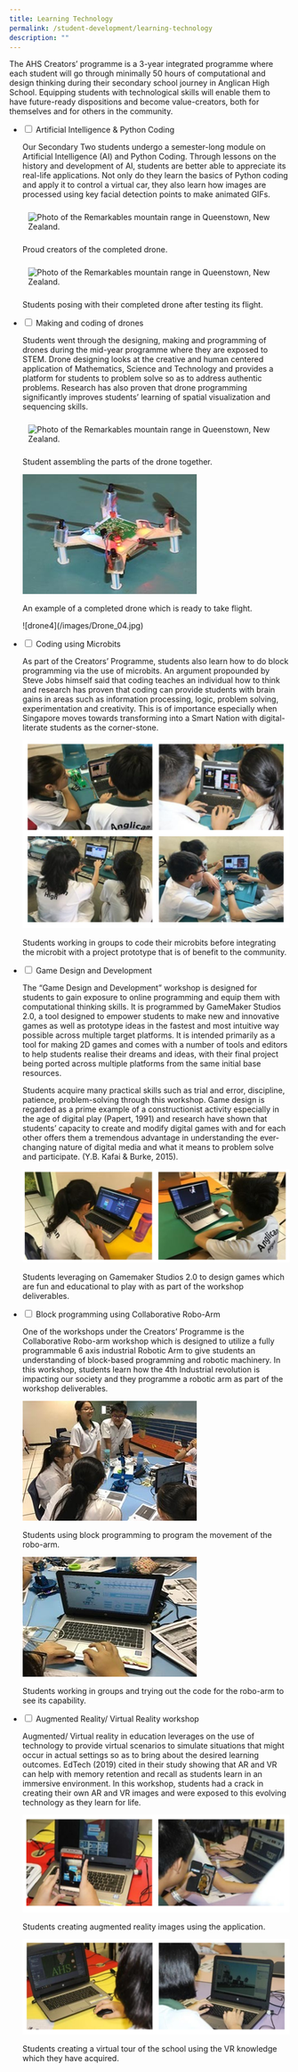 ```yaml
---
title: Learning Technology
permalink: /student-development/learning-technology
description: ""
---
```

The AHS Creators’ programme is a 3-year integrated programme where each student will go through minimally 50 hours of computational and design thinking during their secondary school journey in Anglican High School. Equipping students with technological skills will enable them to have future-ready dispositions and become value-creators, both for themselves and for others in the community.

<ul class="jekyllcodex_accordion">
  <li>
    <input id="accordion1" type="checkbox">
    <label for="accordion1">Artificial Intelligence &amp; Python Coding</label>
    <div>
      <p>Our Secondary Two students undergo a semester-long module on Artificial Intelligence (AI) and Python Coding. Through lessons on the history and development of AI, students are better able to appreciate its real-life applications. Not only do they learn the basics of Python coding and apply it to control a virtual car, they also learn how images are processed using key facial detection points  to make animated GIFs.</p>

<!-- Codes by HTML.am -->

<!-- CSS Code -->
<style type="text/css">
img.GeneratedImage {
width:700px;height:500px;margin:10px;border-width:0px;border-color:#000000;border-style:solid;
}
</style>

<!-- HTML Code -->
<img class="GeneratedImage" alt="Photo of the Remarkables mountain range in Queenstown, New Zealand." src="https://anglicanhigh.moe.edu.sg/qql/slot/u373/Student_Development/Learning_Tech/2021_LT_AI_01.JPG">

<p>Proud creators of the completed drone.</p>				
				
<!-- Codes by HTML.am -->

<!-- CSS Code -->
<style type="text/css">
img.GeneratedImage {
width:300px;height:200px;margin:10px;border-width:0px;border-color:#000000;border-style:solid;
}
</style>

<!-- HTML Code -->
<img class="GeneratedImage" alt="Photo of the Remarkables mountain range in Queenstown, New Zealand." src="https://anglicanhigh.moe.edu.sg/qql/slot/u373/Student_Development/Learning_Tech/Drone_03.jpg">


<p>Students posing with their completed drone after testing its flight.</p>
    </div>
  </li>
	<li>
    <input id="accordion2" type="checkbox">
    <label for="accordion2">Making and coding of drones</label>
    <div>
      <p>Students went through the designing, making and programming of drones during the mid-year programme where they are exposed to STEM. Drone designing looks at the creative and human centered application of Mathematics, Science and Technology and provides a platform for students to problem solve so as to address authentic problems. Research has also proven that drone programming significantly improves students’ learning of spatial visualization and sequencing skills.</p>

<!-- Codes by HTML.am -->

<!-- CSS Code -->
<style type="text/css">
img.GeneratedImage {
width:250px;height:250px;margin:10px;border-width:0px;border-color:#000000;border-style:solid;
}
</style>

<!-- HTML Code -->
<img class="GeneratedImage" alt="Photo of the Remarkables mountain range in Queenstown, New Zealand." src="https://anglicanhigh.moe.edu.sg/qql/slot/u373/Student_Development/Learning_Tech/Drone_02.jpg">

<p>Student assembling the parts of the drone together.</p>
				
![drone1](/images/Drone_01.jpg)		
<p>An example of a completed drone which is ready to take flight.</p>				
![drone4](/images/Drone_04.jpg)		
			<p></p>
    </div>
  </li>
	<li>
    <input id="accordion3" type="checkbox">
    <label for="accordion3">Coding using Microbits</label>
    <div>
      <p>As part of the Creators’ Programme, students also learn how to do block programming via the use of microbits. An argument propounded by Steve Jobs himself said that coding teaches an individual how to think and research has proven that coding can provide students with brain gains in areas such as information processing, logic, problem solving, experimentation and creativity. This is of importance especially when Singapore moves towards transforming into a Smart Nation with digital-literate students as the corner-stone.</p>
			
![micro](/images/micro.png)			
<p>Students working in groups to code their microbits before integrating the microbit with a project prototype that is of benefit to the community.</p>
    </div>
  </li>
	<li>
    <input id="accordion4" type="checkbox">
    <label for="accordion4">Game Design and Development</label>
    <div>
      <p>The “Game Design and Development” workshop is designed for students to gain exposure to online programming and equip them with computational thinking skills. It is programmed by GameMaker Studios 2.0, a tool designed to empower students to make new and innovative games as well as prototype ideas in the fastest and most intuitive way possible across multiple target platforms. It is intended primarily as a tool for making 2D games and comes with a number of tools and editors to help students realise their dreams and ideas, with their final project being ported across multiple platforms from the same initial base resources.</p>

<p>Students acquire many practical skills such as trial and error, discipline, patience, problem-solving through this workshop. Game design is regarded as a prime example of a constructionist activity especially in the age of digital play (Papert, 1991) and research have shown that students’ capacity to create and modify digital games with and for each other offers them a tremendous advantage in understanding the ever-changing nature of digital media and what it means to problem solve and participate. (Y.B. Kafai &amp; Burke, 2015).</p>

![gd](/images/gd.png)			
<p>Students leveraging on Gamemaker Studios 2.0 to design games which are fun and educational to play with as part of the workshop deliverables.</p>
    </div>
  </li>
	<li>
    <input id="accordion5" type="checkbox">
    <label for="accordion5">Block programming using Collaborative Robo-Arm</label>
    <div>
      <p>One of the workshops under the Creators’ Programme is the Collaborative Robo-arm workshop which is designed to utilize a fully programmable 6 axis industrial Robotic Arm to give students an understanding of block-based programming and robotic machinery. In this workshop, students learn how the 4th Industrial revolution is impacting our society and they programme a robotic arm as part of the workshop deliverables.</p> 
			
![roboarm1](/images/RoboArm_01.jpg)
<p>Students using block programming to program the movement of the robo-arm.</p>
				
![roboarm2](/images/RoboArm_02.jpg)
<p>Students working in groups and trying out the code for the robo-arm to see its capability.</p>
    </div>
  </li>
	<li>
    <input id="accordion6" type="checkbox">
    <label for="accordion6">Augmented Reality/ Virtual Reality workshop</label>
    <div>
      <p>Augmented/ Virtual reality in education leverages on the use of technology to provide virtual scenarios to simulate situations that might occur in actual settings so as to bring about the desired learning outcomes. EdTech (2019) cited in their study showing that AR and VR can help with memory retention and recall as students learn in an immersive environment. In this workshop, students had a crack in creating their own AR and VR images and were exposed to this evolving technology as they learn for life.</p>

![vr1](/images/vr1.png)		
<p>Students creating augmented reality images using the application.</p>
				
![vr2](/images/vr2.png)		
<p>Students creating a virtual tour of the school using the VR knowledge which they have acquired.</p>
    </div>
  </li>
</ul>